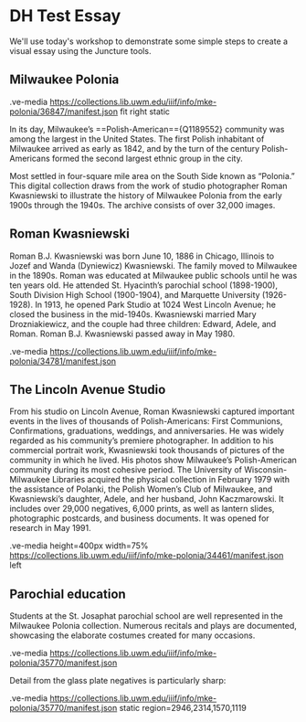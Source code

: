 # DH Test Essay

We'll use today's workshop to demonstrate some simple steps to create a visual essay using the Juncture tools.

## Milwaukee Polonia

.ve-media https://collections.lib.uwm.edu/iiif/info/mke-polonia/36847/manifest.json fit right static

In its day, Milwaukee’s ==Polish-American=={Q1189552} community was among the largest in the United States. The first Polish inhabitant of Milwaukee arrived as early as 1842, and by the turn of the century Polish-Americans formed the second largest ethnic group in the city. 

Most settled in four-square mile area on the South Side known as “Polonia.” This digital collection draws from the work of studio photographer Roman Kwasniewski to illustrate the history of Milwaukee Polonia from the early 1900s through the 1940s. The archive consists of over 32,000 images.


## Roman Kwasniewski

Roman B.J. Kwasniewski was born June 10, 1886 in Chicago, Illinois to Jozef and Wanda (Dyniewicz) Kwasniewski. The family moved to Milwaukee in the 1890s. Roman was educated at Milwaukee public schools until he was ten years old. He attended St. Hyacinth’s parochial school (1898-1900), South Division High School (1900-1904), and Marquette University (1926-1928). In 1913, he opened Park Studio at 1024 West Lincoln Avenue; he closed the business in the mid-1940s. Kwasniewski married Mary Drozniakiewicz, and the couple had three children: Edward, Adele, and Roman. Roman B.J. Kwasniewski passed away in May 1980.

.ve-media https://collections.lib.uwm.edu/iiif/info/mke-polonia/34781/manifest.json

## The Lincoln Avenue Studio

From his studio on Lincoln Avenue, Roman Kwasniewski captured important events in the lives of thousands of Polish-Americans: First Communions, Confirmations, graduations, weddings, and anniversaries. He was widely regarded as his community’s premiere photographer. In addition to his commercial portrait work, Kwasniewski took thousands of pictures of the community in which he lived. His photos show Milwaukee’s Polish-American community during its most cohesive period. The University of Wisconsin-Milwaukee Libraries acquired the physical collection in February 1979 with the assistance of Polanki, the Polish Women’s Club of Milwaukee, and Kwasniewski’s daughter, Adele, and her husband, John Kaczmarowski. It includes over 29,000 negatives, 6,000 prints, as well as lantern slides, photographic postcards, and business documents. It was opened for research in May 1991.

.ve-media height=400px width=75% https://collections.lib.uwm.edu/iiif/info/mke-polonia/34461/manifest.json left

## Parochial education

Students at the St. Josaphat parochial school are well represented in the Milwaukee Polonia collection. Numerous recitals and plays are documented, showcasing the elaborate costumes created for many occasions. 

.ve-media https://collections.lib.uwm.edu/iiif/info/mke-polonia/35770/manifest.json

Detail from the glass plate negatives is particularly sharp:

.ve-media https://collections.lib.uwm.edu/iiif/info/mke-polonia/35770/manifest.json static region=2946,2314,1570,1119 